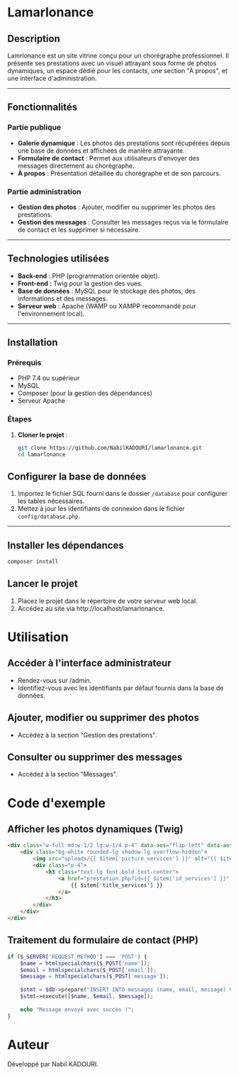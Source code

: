 # **Lamarlonance**

## **Description**
Lamrlonance est un site vitrine conçu pour un chorégraphe professionnel. Il présente ses prestations avec un visuel attrayant sous forme de photos dynamiques, un espace dédié pour les contacts, une section "À propos", et une interface d'administration.

---

## **Fonctionnalités**

### **Partie publique**
- **Galerie dynamique** : Les photos des prestations sont récupérées depuis une base de données et affichées de manière attrayante.
- **Formulaire de contact** : Permet aux utilisateurs d'envoyer des messages directement au chorégraphe.
- **À propos** : Présentation détaillée du chorégraphe et de son parcours.

### **Partie administration**
- **Gestion des photos** : Ajouter, modifier ou supprimer les photos des prestations.
- **Gestion des messages** : Consulter les messages reçus via le formulaire de contact et les supprimer si nécessaire.

---

## **Technologies utilisées**
- **Back-end** : PHP (programmation orientée objet).
- **Front-end** : Twig pour la gestion des vues.
- **Base de données** : MySQL pour le stockage des photos, des informations et des messages.
- **Serveur web** : Apache (WAMP ou XAMPP recommandé pour l'environnement local).

---

## **Installation**

### **Prérequis**
- PHP 7.4 ou supérieur
- MySQL
- Composer (pour la gestion des dépendances)
- Serveur Apache

### **Étapes**
1. **Cloner le projet** :
   ```bash
   git clone https://github.com/NabilKADOURI/lamarlonance.git
   cd lamarlonance

## **Configurer la base de données**

1. Importez le fichier SQL fourni dans le dossier `/database` pour configurer les tables nécessaires.
2. Mettez à jour les identifiants de connexion dans le fichier `config/database.php`.

---

## **Installer les dépendances**

```bash
composer install
```

## **Lancer le projet**
1. Placez le projet dans le répertoire de votre serveur web local.
2. Accédez au site via http://localhost/lamarlonance.


# **Utilisation**
## **Accéder à l'interface administrateur**
- Rendez-vous sur /admin.
- Identifiez-vous avec les identifiants par défaut fournis dans la base de données.

## **Ajouter, modifier ou supprimer des photos**
- Accédez à la section "Gestion des prestations".

## **Consulter ou supprimer des messages**
- Accédez à la section "Messages".

# **Code d'exemple**
## **Afficher les photos dynamiques (Twig)**

```html
<div class="w-full md:w-1/2 lg:w-1/4 p-4" data-aos="flip-left" data-aos-easing="ease-out-cubic" data-aos-duration="1000">
    <div class="bg-white rounded-lg shadow-lg overflow-hidden">
        <img src="uploads/{{ $item['picture_services'] }}" alt="{{ $item['title_services'] }}" class="w-full h-48 object-cover">
        <div class="p-4">
            <h3 class="text-lg font-bold text-center">
                <a href="prestation.php?id={{ $item['id_services'] }}" class="text-gray-800 hover:text-yellow-500">
                    {{ $item['title_services'] }}
                </a>
            </h3>
        </div>
    </div>
</div>

```
## **Traitement du formulaire de contact (PHP)**
```php
if ($_SERVER['REQUEST_METHOD'] === 'POST') {
    $name = htmlspecialchars($_POST['name']);
    $email = htmlspecialchars($_POST['email']);
    $message = htmlspecialchars($_POST['message']);
    
    $stmt = $db->prepare("INSERT INTO messages (name, email, message) VALUES (?, ?, ?)");
    $stmt->execute([$name, $email, $message]);
    
    echo "Message envoyé avec succès !";
}
```
# **Auteur**
Développé par Nabil KADOURI.

